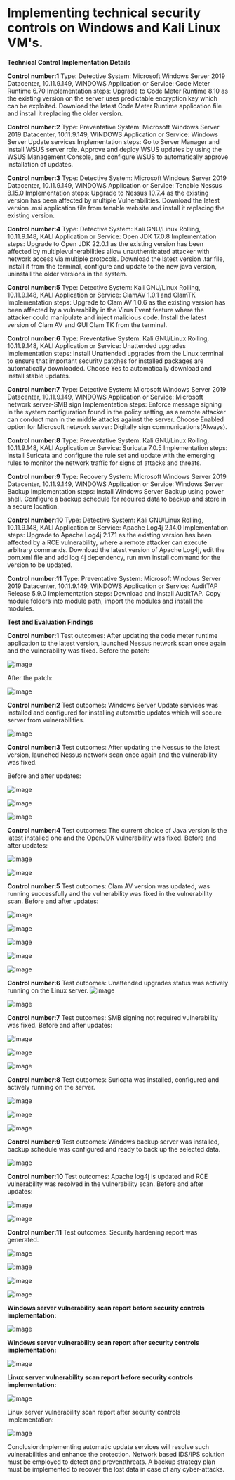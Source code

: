 # Implementing technical security controls on Windows and Kali Linux VM's.

**Technical Control Implementation Details**

**Control number:1**
Type: Detective
System: Microsoft Windows Server 2019 Datacenter, 10.11.9.149, WINDOWS
Application or Service: Code Meter Runtime 6.70
Implementation steps: 
Upgrade to Code Meter Runtime 8.10 as the existing version on the server uses predictable encryption key which can be exploited.
Download the latest Code Meter Runtime application file and install it replacing the older version.

**Control number:2**
Type: Preventative
System: Microsoft Windows Server 2019 Datacenter, 10.11.9.149, WINDOWS
Application or Service: Windows Server Update services
Implementation steps: 
Go to Server Manager and install WSUS server role.
Approve and deploy WSUS updates by using the WSUS Management Console, and configure WSUS to automatically approve installation of updates.

**Control number:3**
Type: Detective
System: Microsoft Windows Server 2019 Datacenter, 10.11.9.149, WINDOWS
Application or Service: Tenable Nessus 8.15.0
Implementation steps: 
Upgrade to Nessus 10.7.4 as the existing version has been affected by multiple Vulnerabilities.
Download the latest version .msi application file from tenable website and install it replacing the existing version.

**Control number:4**
Type: Detective
System: Kali GNU/Linux Rolling, 10.11.9.148, KALI
Application or Service: Open JDK 17.0.8
Implementation steps: 
Upgrade to Open JDK 22.0.1 as the existing version has been affected by multiplevulnerabilities allow unauthenticated attacker with network access via multiple protocols.
Download the latest version .tar file, install it from the terminal, configure and update to the new java version, uninstall the older versions in the system.
              
**Control number:5**
Type: Detective
System: Kali GNU/Linux Rolling, 10.11.9.148, KALI
Application or Service: ClamAV 1.0.1 and ClamTK
Implementation steps: 
 Upgrade to Clam AV 1.0.6 as the existing version has been affected by a vulnerability in the Virus Event feature where the attacker could manipulate and inject malicious code.
 Install the latest version of Clam AV and GUI Clam TK from the terminal. 

**Control number:6**
Type: Preventative
System: Kali GNU/Linux Rolling, 10.11.9.148, KALI
Application or Service: Unattended upgrades
Implementation steps: 
Install Unattended upgrades from the Linux terminal to ensure that important security patches for installed packages are automatically downloaded. 
Choose Yes to automatically download and install stable updates.

**Control number:7**
Type: Detective
System: Microsoft Windows Server 2019 Datacenter, 10.11.9.149, WINDOWS
Application or Service: Microsoft network server-SMB sign
Implementation steps: 
Enforce message signing in the system configuration found in the policy setting, as a remote attacker can conduct man in the middle attacks against the server.
Choose Enabled option for Microsoft network server: Digitally sign communications(Always).
 
**Control number:8**
Type: Preventative
System: Kali GNU/Linux Rolling, 10.11.9.148, KALI
Application or Service: Suricata 7.0.5
Implementation steps: 
Install Suricata and configure the rule set and update with the emerging rules to monitor the network traffic for signs of attacks and threats.

**Control number:9**
Type: Recovery
System: Microsoft Windows Server 2019 Datacenter, 10.11.9.149, WINDOWS
Application or Service: Windows Server Backup 
Implementation steps: 
Install Windows Server Backup using power shell.
Configure a backup schedule for required data to backup and store in a secure location.
         
**Control number:10**
Type: Detective
System: Kali GNU/Linux Rolling, 10.11.9.148, KALI
Application or Service: Apache Log4j 2.14.0
Implementation steps: 
Upgrade to Apache Log4j 2.17.1 as the existing version has been affected by a RCE vulnerability, where a remote attacker can execute arbitrary commands.
Download the latest version of Apache Log4j, edit the pom.xml file and add log 4j dependency, run mvn install command for the version to be updated.

**Control number:11**
Type: Preventative
System: Microsoft Windows Server 2019 Datacenter, 10.11.9.149, WINDOWS
Application or Service: AuditTAP Release 5.9.0
Implementation steps: 
Download and install AuditTAP.
Copy module folders into module path, import the modules and install the modules.

**Test and Evaluation Findings**

**Control number:1**
Test outcomes: After updating the code meter runtime application to the latest version, launched Nessus network scan once again and the vulnerability was fixed.
Before the patch:

![image](https://github.com/user-attachments/assets/18bcae19-e847-496d-bb70-e67b9b6e5cb7)

After the patch:

![image](https://github.com/user-attachments/assets/ebb27fab-2e87-4e7a-8e6f-c6c2a3bc4e38)

**Control number:2**
Test outcomes: Windows Server Update services was installed and configured for installing automatic updates which will secure server from vulnerabilities. 

![image](https://github.com/user-attachments/assets/b637f9d4-8526-4ecc-809a-684cd7a71eb9)

**Control number:3**
Test outcomes: After updating the Nessus to the latest version, launched Nessus network scan once again and the vulnerability was fixed.

Before and after updates:

![image](https://github.com/user-attachments/assets/0bb40a97-72b8-4796-8cf7-79266ed38923)

![image](https://github.com/user-attachments/assets/3c0f441f-ea7a-47c7-a922-93f58d5fb50e)

![image](https://github.com/user-attachments/assets/f665b8eb-4eae-4c66-a997-25cc17aa95c2)

**Control number:4**
Test outcomes: The current choice of Java version is the latest installed one and the OpenJDK vulnerability was fixed. 
Before and after updates:

![image](https://github.com/user-attachments/assets/4600d377-9abc-401c-916d-aa38469d4b3c)

![image](https://github.com/user-attachments/assets/276ea3dd-a7e4-4798-8a01-7df3c4dcd967)

**Control number:5**
Test outcomes: Clam AV version was updated, was running successfully and the vulnerability was fixed in the vulnerability scan.
Before and after updates:

![image](https://github.com/user-attachments/assets/80bfec8e-23a1-424b-8842-0af137b53cfa)

![image](https://github.com/user-attachments/assets/39130243-e25d-48f2-ac86-60a554c3be6d)

![image](https://github.com/user-attachments/assets/90c20041-7187-4f53-bb9b-413bf9d957eb)

![image](https://github.com/user-attachments/assets/b1990a94-9353-4b03-a8bd-28d98ca89340)

![image](https://github.com/user-attachments/assets/8fb12702-6528-4431-bc04-3bcbe8bf4ac6)

**Control number:6**
Test outcomes: Unattended upgrades status was actively running on the Linux server.
![image](https://github.com/user-attachments/assets/58345ddc-9233-4691-bbf4-cbfc6cba9d96)

![image](https://github.com/user-attachments/assets/857a6e21-a719-42f4-a5c5-c31b4c8f5277)

**Control number:7**
Test outcomes: SMB signing not required vulnerability was fixed.
Before and after updates:

![image](https://github.com/user-attachments/assets/0fc528e4-d350-4f19-9754-8d0f24af9263)

![image](https://github.com/user-attachments/assets/cc823b61-0dfa-4c60-b212-cc481825f7e0)

![image](https://github.com/user-attachments/assets/4d7f8416-8307-4e0b-87bb-82ff584cd644)

**Control number:8**
Test outcomes: Suricata was installed, configured and actively running on the server.

![image](https://github.com/user-attachments/assets/7e9492d8-9df6-4cff-895d-f7bbe8b069bb)

![image](https://github.com/user-attachments/assets/a46870b1-8aa7-4e75-b16c-127bc0b6e5a6)

![image](https://github.com/user-attachments/assets/3c0dc8a0-fea6-4b7b-8db5-123b07b8d85e)

**Control number:9**
Test outcomes: Windows backup server was installed, backup schedule was configured and ready to back up the selected data. 

![image](https://github.com/user-attachments/assets/75a21b2e-6510-4440-8030-233ce7ab7339)

**Control number:10**
Test outcomes: Apache log4j is updated and RCE vulnerability was resolved in the vulnerability scan.
Before and after updates:

![image](https://github.com/user-attachments/assets/86d15c2b-7962-4b6c-9368-cfd3249c9259)

![image](https://github.com/user-attachments/assets/bd72f4ee-1245-4248-8a85-c3ca614e936c)

**Control number:11**
Test outcomes: Security hardening report was generated.

![image](https://github.com/user-attachments/assets/d12255b9-02d4-4b95-ad0d-2d9503fa9e52)

![image](https://github.com/user-attachments/assets/a0e80ef5-0c15-4cc1-8ab6-8b3d16f5cd24)

![image](https://github.com/user-attachments/assets/6b8f8f20-6981-4b19-8379-bd46b506cf27)

![image](https://github.com/user-attachments/assets/5dc2f420-1cab-480c-8c8c-7e32162e4888)

**Windows server vulnerability scan report before security controls implementation:**

![image](https://github.com/user-attachments/assets/23369a5e-6027-4568-9c00-26b0ef32985b)

**Windows server vulnerability scan report after security controls implementation:**

![image](https://github.com/user-attachments/assets/c3859a12-3cfd-4dd0-8c15-0034e1a81730)

**Linux server vulnerability scan report before security controls implementation:**

![image](https://github.com/user-attachments/assets/c643b77a-bf57-4101-a38d-6005950bdf95)

Linux server vulnerability scan report after security controls implementation:

![image](https://github.com/user-attachments/assets/e6aaac22-2a8e-4e69-b094-125e693a1edc)

 Conclusion:Implementing automatic update services will resolve such vulnerabilities and enhance the protection. Network based IDS/IPS solution must be employed to detect and preventthreats. A backup strategy plan must be implemented to recover the lost data in case of any cyber-attacks. 




























